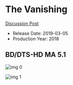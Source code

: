 # The Vanishing

[Discussion Post](https://www.avsforum.com/threads/bass-eq-for-filtered-movies.2995212/post-57767748)

* Release Date: 2019-03-05
* Production Year: 2018

## BD/DTS-HD MA 5.1

![img 0](https://i.imgur.com/P9alCJW.jpg)

![img 1](https://i.imgur.com/ZIZ06Xz.jpg)

